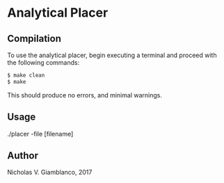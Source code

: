 # Analytical Placer #

## Compilation ##

To use the analytical placer, begin executing a terminal and proceed with the following commands:

```bash
$ make clean
$ make
```

This should produce no errors, and minimal warnings.

## Usage ##

./placer -file [filename]

## Author ##

Nicholas V. Giamblanco, 2017
